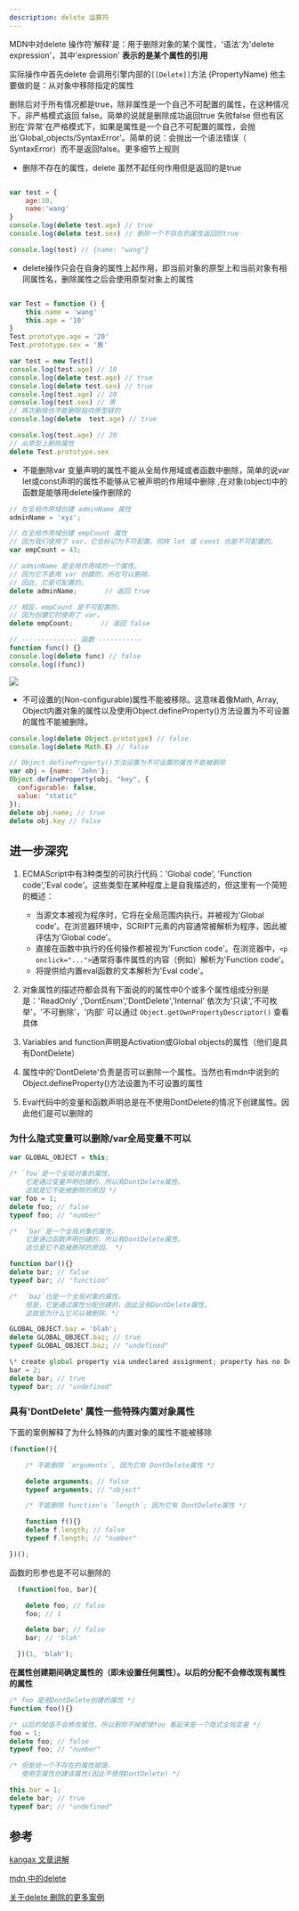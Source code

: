 ```yaml
---
description: delete 运算符
---
```

MDN中对delete 操作符'解释'是：用于删除对象的某个属性，'语法'为'delete expression'，其中'expression' **表示的是某个属性的引用**

实际操作中首先delete 会调用引擎内部的`[[Delete]]`方法 (PropertyName) 他主要做的是：从对象中移除指定的属性


删除后对于所有情况都是true，除非属性是一个自己不可配置的属性，在这种情况下，非严格模式返回 false。简单的说就是删除成功返回true 失败false 但也有区别在'异常'在严格模式下，如果是属性是一个自己不可配置的属性，会抛出'Global_objects/SyntaxError'。简单的说：会抛出一个语法错误（ SyntaxError）而不是返回false。更多细节上规则

* 删除不存在的属性，delete 虽然不起任何作用但是返回的是true
~~~js

var test = {
    age:10,
    name:'wang'
}
console.log(delete test.age) // true
console.log(delete test.sex) // 删除一个不存在的属性返回的true

console.log(test) // {name: "wang"}

~~~  
* delete操作只会在自身的属性上起作用，即当前对象的原型上和当前对象有相同属性名，删除属性之后会使用原型对象上的属性
~~~js

var Test = function () {
    this.name = 'wang'
    this.age = '10'
}
Test.prototype.age = '20'
Test.prototype.sex = '男'

var test = new Test()
console.log(test.age) // 10
console.log(delete test.age) // true
console.log(delete test.sex) // true
console.log(test.age) // 20
console.log(test.sex) // 男
// 再次删除也不能删除指向原型链的
console.log(delete  test.age) // true

console.log(test.age) // 20
// 从原型上删除属性
delete Test.prototype.sex
~~~  
* 不能删除var 变量声明的属性不能从全局作用域或者函数中删除，简单的说var let或const声明的属性不能够从它被声明的作用域中删除 ,在对象(object)中的函数是能够用delete操作删除的
~~~js
// 在全局作用域创建 adminName 属性
adminName = 'xyz';            

// 在全局作用域创建 empCount 属性
// 因为我们使用了 var，它会标记为不可配置。同样 let 或 const 也是不可配置的。
var empCount = 43;

// adminName 是全局作用域的一个属性。
// 因为它不是用 var 创建的，所在可以删除。
// 因此，它是可配置的。
delete adminName;       // 返回 true

// 相反，empCount 是不可配置的， 
// 因为创建它时使用了 var。
delete empCount;       // 返回 false 

// -------------- 函数 -----------
function func() {}
console.log(delete func) // false
console.log((func))
~~~

![](/images/2023-07-17-16-54-12.png)

  
* 不可设置的(Non-configurable)属性不能被移除。这意味着像Math, Array, Object内置对象的属性以及使用Object.defineProperty()方法设置为不可设置的属性不能被删除。

~~~js
console.log(delete Object.prototype) // false
console.log(delete Math.E) // false

// Object.defineProperty()方法设置为不可设置的属性不能被删除
var obj = {name: 'John'};
Object.defineProperty(obj, "key", {
  configurable: false,
  value: "static"
});
delete obj.name; // true
delete obj.key // false
~~~




## 进一步深究
1. ECMAScript中有3种类型的可执行代码：'Global code', 'Function code','Eval code'。这些类型在某种程度上是自我描述的，但这里有一个简短的概述：
    * 当源文本被视为程序时，它将在全局范围内执行，并被视为'Global code'。在浏览器环境中，SCRIPT元素的内容通常被解析为程序，因此被评估为'Global code'。
    * 直接在函数中执行的任何操作都被视为'Function code'。在浏览器中，`<p onclick="...">`通常将事件属性的内容（例如）解析为'Function code'。
    * 将提供给内置eval函数的文本解析为'Eval code'。

2. 对象属性的描述符都会具有下面说的的属性中0个或多个属性组成分别是是：'ReadOnly' ,'DontEnum','DontDelete','Internal' 依次为'只读','不可枚举'，'不可删除'，'内部' 可以通过 `Object.getOwnPropertyDescriptor()` 查看具体

3. Variables and function声明是Activation或Global objects的属性（他们是具有DontDelete）
4. 属性中的'DontDelete'负责是否可以删除一个属性。当然也有mdn中说到的Object.defineProperty()方法设置为不可设置的属性
5. Eval代码中的变量和函数声明总是在不使用DontDelete的情况下创建属性。因此他们是可以删除的


### 为什么隐式变量可以删除/var全局变量不可以
~~~js
var GLOBAL_OBJECT = this;

/* `foo`是一个全局对象的属性。
    它是通过变量声明创建的，所以有DontDelete属性。
    这就是它不能被删除的原因 */
var foo = 1;
delete foo; // false
typeof foo; // "number"

/*  `bar`是一个全局对象的属性。
    它是通过函数声明创建的，所以有DontDelete属性。
    这也是它不能被删除的原因。 */

function bar(){}
delete bar; // false
typeof bar; // "function"

/*  `baz`也是一个全局对象的属性。
    但是，它是通过属性分配创建的，因此没有DontDelete属性。
    这就是为什么它可以被删除。*/

GLOBAL_OBJECT.baz = 'blah';
delete GLOBAL_OBJECT.baz; // true
typeof GLOBAL_OBJECT.baz; // "undefined"

\* create global property via undeclared assignment; property has no DontDelete \*
bar = 2;
delete bar; // true
typeof bar; // "undefined"
~~~
### 具有'DontDelete' 属性一些特殊内置对象属性
下面的案例解释了为什么特殊的内置对象的属性不能被移除
~~~js
(function(){

    /* 不能删除 `arguments`, 因为它有 DontDelete属性 */

    delete arguments; // false
    typeof arguments; // "object"

    /* 不能删除 function's `length`; 因为它有 DontDelete属性 */

    function f(){}
    delete f.length; // false
    typeof f.length; // "number"

})();
~~~
函数的形参也是不可以删除的
~~~js
  (function(foo, bar){

    delete foo; // false
    foo; // 1

    delete bar; // false
    bar; // 'blah'

  })(1, 'blah');
~~~

**在属性创建期间确定属性的（即未设置任何属性）。以后的分配不会修改现有属性的属性**

~~~js
/* foo 是用DontDelete创建的属性 */
function foo(){}

/* 以后的赋值不会修改属性，所以删除不掉即使foo 看起来是一个隐式全局变量 */
foo = 1;
delete foo; // false
typeof foo; // "number"

/* 但是给一个不存在的属性赋值，
   使用空属性创建该属性(因此不使用DontDelete) */

this.bar = 1;
delete bar; // true
typeof bar; // "undefined"
~~~


## 参考
[kangax 文章讲解](http://perfectionkills.com/understanding-delete/)

[mdn 中的delete](https://developer.mozilla.org/zh-CN/docs/Web/JavaScript/Reference/Operators/delete)

[关于delete 删除的更多案例](https://www.cnblogs.com/snandy/archive/2013/03/06/2944815.html)